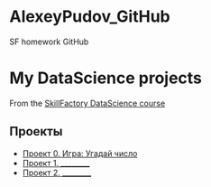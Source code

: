 # AlexeyPudov_GitHub
SF homework GitHub

# My DataScience projects
From the [SkillFactory DataScience course](https://skillfactory.ru/data-scientist-pro)

## Проекты

* [Проект 0. Игра: Угадай число](https://github.com/AlexeyPudov/AlexeyPudov_GitHub/tree/main)
* [Проект 1. ________](_________)
* [Проект 2. ________](_________)
